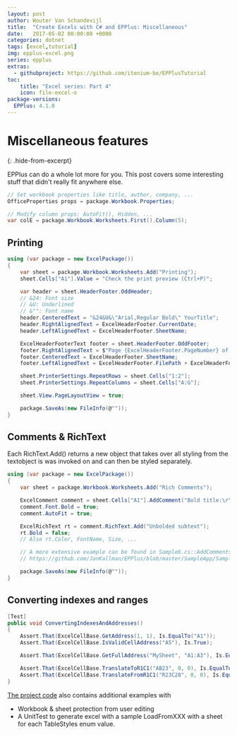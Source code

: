 ```yaml
---
layout: post
author: Wouter Van Schandevijl
title:  "Create Excels with C# and EPPlus: Miscellaneous"
date:   2017-05-02 00:00:00 +0000
categories: dotnet
tags: [excel,tutorial]
img: epplus-excel.png
series: epplus
extras:
  - githubproject: https://github.com/itenium-be/EPPlusTutorial
toc:
    title: "Excel series: Part 4"
    icon: file-excel-o
package-versions:
  EPPlus: 4.1.0
---
```


# Miscellaneous features
{: .hide-from-excerpt}

EPPlus can do a whole lot more for you. This post covers some interesting stuff that didn't really fit anywhere else.

<!--more-->

```c#
// Set workbook properties like title, author, company, ...
OfficeProperties props = package.Workbook.Properties;

// Modify column props: AutoFit(), Hidden, ...
var colE = package.Workbook.Worksheets.First().Column(5);
```

## Printing
```c#
using (var package = new ExcelPackage())
{
	var sheet = package.Workbook.Worksheets.Add("Printing");
	sheet.Cells["A1"].Value = "Check the print preview (Ctrl+P)";

	var header = sheet.HeaderFooter.OddHeader;
	// &24: Font size
	// &U: Underlined
	// &"": Font name
	header.CenteredText = "&24&U&\"Arial,Regular Bold\" YourTitle";
	header.RightAlignedText = ExcelHeaderFooter.CurrentDate;
	header.LeftAlignedText = ExcelHeaderFooter.SheetName;

	ExcelHeaderFooterText footer = sheet.HeaderFooter.OddFooter;
	footer.RightAlignedText = $"Page {ExcelHeaderFooter.PageNumber} of {ExcelHeaderFooter.NumberOfPages}";
	footer.CenteredText = ExcelHeaderFooter.SheetName;
	footer.LeftAlignedText = ExcelHeaderFooter.FilePath + ExcelHeaderFooter.FileName;

	sheet.PrinterSettings.RepeatRows = sheet.Cells["1:2"];
	sheet.PrinterSettings.RepeatColumns = sheet.Cells["A:G"];

	sheet.View.PageLayoutView = true;

	package.SaveAs(new FileInfo(@""));
}
```


## Comments &amp; RichText

Each RichText.Add() returns a new object that takes over all styling from the textobject is was invoked on
and can then be styled separately.

```c#
using (var package = new ExcelPackage())
{
	var sheet = package.Workbook.Worksheets.Add("Rich Comments");

	ExcelComment comment = sheet.Cells["A1"].AddComment("Bold title:\r\n", "evil corp");
	comment.Font.Bold = true;
	comment.AutoFit = true;

	ExcelRichText rt = comment.RichText.Add("Unbolded subtext");
	rt.Bold = false;
	// Also rt.Color, FontName, Size, ...

	// A more extensive example can be found in Sample6.cs::AddComments of the official examples project
	// https://github.com/JanKallman/EPPlus/blob/master/SampleApp/Sample6.cs

	package.SaveAs(new FileInfo(@""));
}
```


## Converting indexes and ranges

```c#
[Test]
public void ConvertingIndexesAndAddresses()
{
	Assert.That(ExcelCellBase.GetAddress(1, 1), Is.EqualTo("A1"));
	Assert.That(ExcelCellBase.IsValidCellAddress("A5"), Is.True);

	Assert.That(ExcelCellBase.GetFullAddress("MySheet", "A1:A3"), Is.EqualTo("'MySheet'!A1:A3"));

	Assert.That(ExcelCellBase.TranslateToR1C1("AB23", 0, 0), Is.EqualTo("R[23]C[28]"));
	Assert.That(ExcelCellBase.TranslateFromR1C1("R23C28", 0, 0), Is.EqualTo("$AB$23"));
}
```

[The project code][github-project] also contains additional examples with

- Workbook & sheet protection from user editing
- A UnitTest to generate excel with a sample LoadFromXXX with a sheet for each TableStyles enum value.

[github-project]: https://github.com/itenium-be/EPPlusTutorial
